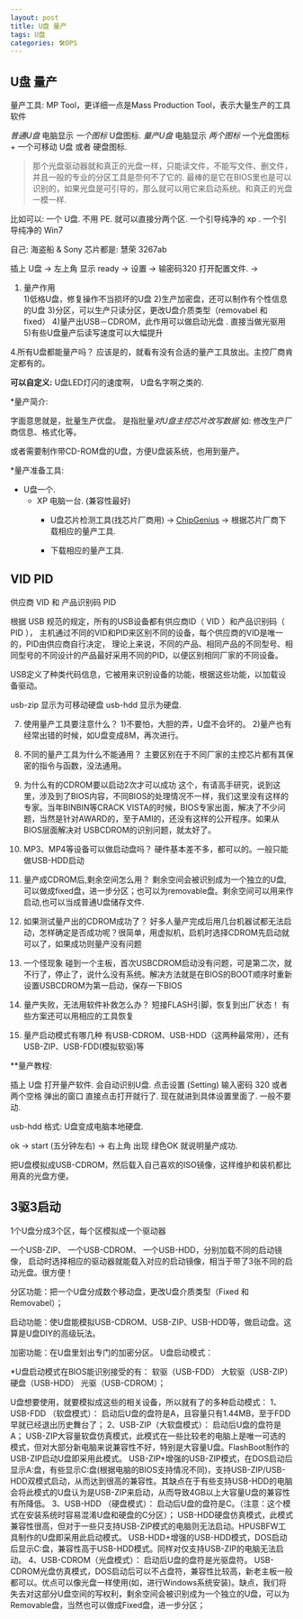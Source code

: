 ```yaml
---
layout: post
title: U盘 量产
tags: U盘
categories: 🛠OPS
---
```

## U盘 量产


量产工具:    MP Tool，更详细一点是Mass Production Tool，表示大量生产的工具软件


*普通U盘*  电脑显示 *一个图标*  U盘图标.
*量产U盘*  电脑显示 *两个图标* 一个光盘图标 + 一个可移动 U盘 或者 硬盘图标.
> 那个光盘驱动器就和真正的光盘一样，只能读文件，不能写文件、删文件，并且一般的专业的分区工具是奈何不了它的.
> 最棒的是它在BIOS里也是可以识别的，如果光盘是可引导的，那么就可以用它来启动系统。和真正的光盘 一模一样.

比如可以: 一个 U盘.  不用 PE. 就可以直接分两个区. 一个引导纯净的 xp . 一个引导纯净的 Win7


自己:    海盗船 & Sony 芯片都是: 慧荣 3267ab


插上 U盘 →   左上角 显示 ready → 设置 → 输密码320 打开配置文件.
→


1. 量产作用  
1)低格U盘，修复操作不当损坏的U盘
2)生产加密盘，还可以制作有个性信息的U盘
3)分区，可以生产只读分区，更改U盘介质类型（removabel 和 fixed） 
4)量产出USB－CDROM，此作用可以做启动光盘 . 直接当做光驱用
5)有些U盘量产后读写速度可以大幅提升


4.所有U盘都能量产吗？ 
应该是的，就看有没有合适的量产工具放出。主控厂商肯定都有的。 





**可以自定义:** 
U盘LED灯闪的速度啊， U盘名字啊之类的.

*量产简介:

字面意思就是，批量生产优盘。
是指批量*对U盘主控芯片改写数据*  如: 修改生产厂商信息、格式化等。

或者需要制作带CD-ROM盘的U盘，方便U盘装系统，也用到量产。


*量产准备工具:

- U盘一个.
	- XP 电脑一台. (兼容性最好)
		- U盘芯片检测工具(找芯片厂商用) →   [ChipGenius][1]    → 根据芯片厂商下载相应的量产工具.

		- 下载相应的量产工具.



## VID PID  
供应商 VID  和 产品识别码 PID

根据 USB 规范的规定，所有的USB设备都有供应商ID（ VID ）和产品识别码（ PID ），
主机通过不同的VID和PID来区别不同的设备，每个供应商的VID是唯一的，PID由供应商自行决定，
理论上来说，不同的产品、相同产品的不同型号、相同型号的不同设计的产品最好采用不同的PID，以便区别相同厂家的不同设备。

USB定义了种类代码信息，它被用来识别设备的功能，根据这些功能，以加载设备驱动。



usb-zip    显示为可移动硬盘
usb-hdd    显示为硬盘.








7. 使用量产工具要注意什么？
1)不要怕，大胆的弄，U盘不会坏的。 
2)量产也有经常出错的时候，如U盘变成8M，再次进行。 


 


11. 不同的量产工具为什么不能通用？ 
主要区别在于不同厂家的主控芯片都有其保密的指令与函数，没法通用。 

12. 为什么有的CDROM要以启动2次才可以成功 
这个，有请高手研究，说到这里，涉及到了BIOS内容，不同BIOS的处理情况不一样，我们这里没有这样的专家。当年BINBIN等CRACK VISTA的时候，BIOS专家出面，解决了不少问题，当然是针对AWARD的，至于AMI的，还没有这样的公开程序。如果从BIOS层面解决对 USBCDROM的识别问题，就太好了。 


14. MP3、MP4等设备可以做启动盘吗？ 
硬件基本差不多，都可以的。一般只能做USB-HDD启动 

15. 量产成CDROM后,剩余空间怎么用？ 
剩余空间会被识别成为一个独立的U盘,可以做成fixed盘，进一步分区；也可以为removable盘。剩余空间可以用来作启动,也可以当成普通U盘储存文件. 

17. 如果测试量产出的CDROM成功了？
好多人量产完成后用几台机器试都无法启动，怎样确定是否成功呢？很简单，用虚拟机，启机时选择CDROM先启动就可以了，如果成功则量产没有问题 

18. 一个怪现象
碰到一个主板，首次USBCDROM启动没有问题，可是第二次，就不行了，停止了，说什么没有系统。解决方法就是在BIOS的BOOT顺序时重新设置USBCDROM为第一启动，保存一下BIOS 

19. 量产失败，无法用软件补救怎么办？ 
短接FLASH引脚，恢复到出厂状态！
有些方案还可以用相应的工具恢复

20. 量产启动模式有哪几种
有USB-CDROM、USB-HDD（这两种最常用），还有USB-ZIP、USB-FDD(模拟软驱)等










**量产教程:

插上 U盘 
打开量产软件.  会自动识别U盘.
点击设置 (Setting) 
输入密码 320 或者两个空格
弹出的窗口 直接点击打开就行了.
现在就进到具体设置里面了.
一般不要动.

usb-hdd 格式: U盘变成电脑本地硬盘.

ok → start (五分钟左右)  → 右上角 出现 绿色OK 就说明量产成功.



把U盘模拟成USB-CDROM，然后载入自己喜欢的ISO镜像，这样维护和装机都比用真的光盘方便。

## 3驱3启动
1个U盘分成3个区，每个区模拟成一个驱动器

一个USB-ZIP、
一个USB-CDROM、
一个USB-HDD，分别加载不同的启动镜像，
启动时选择相应的驱动器就能载入对应的启动镜像，相当于带了3张不同的启动光盘。很方便！





分区功能：把一个U盘分成数个移动盘，更改U盘介质类型（Fixed 和 Removabel）；

启动功能：使U盘能模拟USB-CDROM、USB-ZIP、USB-HDD等，做启动盘。这算是U盘DIY的高级玩法。

加密功能：在U盘里划出专门的加密分区。
U盘启动模式：

*U盘启动模式在BIOS能识别接受的有： 
软驱（USB-FDD）
大软驱（USB-ZIP）
硬盘（USB-HDD）
光驱（USB-CDROM）；


U盘想要使用，就要模拟成这些的相关设备，所以就有了的多种启动模式：
1、USB-FDD （软盘模式）： 启动后U盘的盘符是A，且容量只有1.44MB，至于FDD早就已经退出历史舞台了；
2、USB-ZIP（大软盘模式）： 启动后U盘的盘符是A；
USB-ZIP大容量软盘仿真模式，此模式在一些比较老的电脑上是唯一可选的模式，但对大部分新电脑来说兼容性不好，特别是大容量U盘。FlashBoot制作的USB-ZIP启动U盘即采用此模式。
USB-ZIP+增强的USB-ZIP模式，在DOS启动后显示A:盘，有些显示C:盘(根据电脑的BIOS支持情况不同)，支持USB-ZIP/USB-HDD双模式启动，从而达到很高的兼容性。其缺点在于有些支持USB-HDD的电脑会将此模式的U盘认为是USB-ZIP来启动，从而导致4GB以上大容量U盘的兼容性有所降低。
3、USB-HDD （硬盘模式）： 启动后U盘的盘符是C。（注意：这个模式在安装系统时容易混淆U盘和硬盘的C分区）；
USB-HDD硬盘仿真模式，此模式兼容性很高，但对于一些只支持USB-ZIP模式的电脑则无法启动。HPUSBFW工具制作的U盘即采用此启动模式。
USB-HDD+增强的USB-HDD模式，DOS启动后显示C:盘，兼容性高于USB-HDD模式。同样对仅支持USB-ZIP的电脑无法启动。
4、USB-CDROM（光盘模式）： 启动后U盘的盘符是光驱盘符。
USB-CDROM光盘仿真模式，DOS启动后可以不占盘符，兼容性比较高，新老主板一般都可以。优点可以像光盘一样使用(如，进行Windows系统安装)。缺点，我们将失去对这部分U盘空间的写权利，剩余空间会被识别成为一个独立的U盘，可以为Removable盘，当然也可以做成Fixed盘，进一步分区；









[1]:	http://pan.baidu.com/s/1jGmmxDG